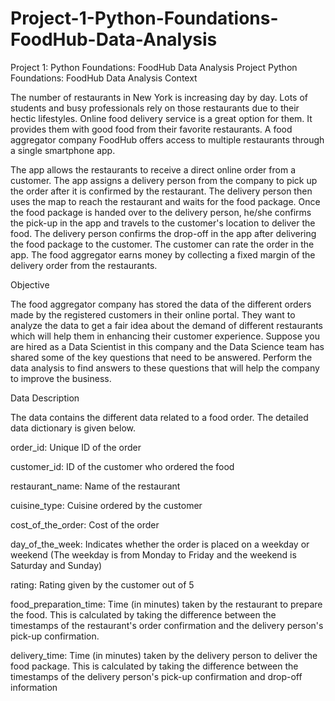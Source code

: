 # Project-1-Python-Foundations-FoodHub-Data-Analysis
Project 1: Python Foundations: FoodHub Data Analysis
Project Python Foundations: FoodHub Data Analysis
Context

The number of restaurants in New York is increasing day by day. Lots of students and busy professionals rely on those restaurants due to their hectic lifestyles. Online food delivery service is a great option for them. It provides them with good food from their favorite restaurants. A food aggregator company FoodHub offers access to multiple restaurants through a single smartphone app.

The app allows the restaurants to receive a direct online order from a customer. The app assigns a delivery person from the company to pick up the order after it is confirmed by the restaurant. The delivery person then uses the map to reach the restaurant and waits for the food package. Once the food package is handed over to the delivery person, he/she confirms the pick-up in the app and travels to the customer's location to deliver the food. The delivery person confirms the drop-off in the app after delivering the food package to the customer. The customer can rate the order in the app. The food aggregator earns money by collecting a fixed margin of the delivery order from the restaurants.

Objective

The food aggregator company has stored the data of the different orders made by the registered customers in their online portal. They want to analyze the data to get a fair idea about the demand of different restaurants which will help them in enhancing their customer experience. Suppose you are hired as a Data Scientist in this company and the Data Science team has shared some of the key questions that need to be answered. Perform the data analysis to find answers to these questions that will help the company to improve the business.

Data Description

The data contains the different data related to a food order. The detailed data dictionary is given below.

order_id: Unique ID of the order

customer_id: ID of the customer who ordered the food

restaurant_name: Name of the restaurant

cuisine_type: Cuisine ordered by the customer

cost_of_the_order: Cost of the order

day_of_the_week: Indicates whether the order is placed on a weekday or weekend (The weekday is from Monday to Friday and the weekend is Saturday and Sunday)

rating: Rating given by the customer out of 5

food_preparation_time: Time (in minutes) taken by the restaurant to prepare the food. This is calculated by taking the difference between the timestamps of the restaurant's order confirmation and the delivery person's pick-up confirmation.

delivery_time: Time (in minutes) taken by the delivery person to deliver the food package. This is calculated by taking the difference between the timestamps of the delivery person's pick-up confirmation and drop-off information

